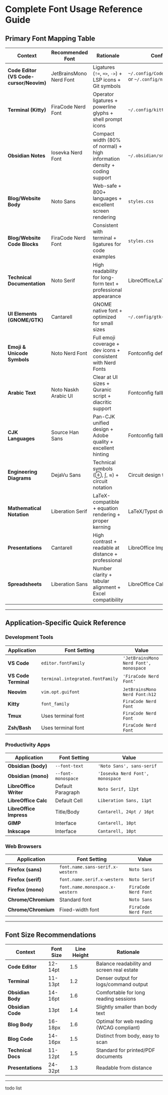 # Complete Font Usage Reference Guide

## Primary Font Mapping Table

| Context | Recommended Font | Rationale | Config Location |
|---------|-----------------|-----------|-----------------|
| **Code Editor (VS Code-cursor/Neovim)** | JetBrainsMono Nerd Font | Ligatures (`!=`, `=>`, `->`) + LSP icons + Git symbols | `~/.config/Code/User/settings.json` or `~/.config/nvim/init.lua` |
| **Terminal (Kitty)** | FiraCode Nerd Font | Operator ligatures + powerline glyphs + shell prompt icons | `~/.config/kitty/kitty.conf` |
| **Obsidian Notes** | Iosevka Nerd Font | Compact width (80% of normal) + high information density + coding support | `~/.obsidian/snippets/fonts.css` |
| **Blog/Website Body** | Noto Sans | Web-safe + 800+ languages + excellent screen rendering | `styles.css` |
| **Blog/Website Code Blocks** | FiraCode Nerd Font | Consistent with terminal + ligatures for code examples | `styles.css` |
| **Technical Documentation** | Noto Serif | High readability for long-form text + professional appearance | LibreOffice/LaTeX default |
| **UI Elements (GNOME/GTK)** | Cantarell | GNOME native font + optimized for small sizes | `~/.config/gtk-3.0/settings.ini` |
| **Emoji & Unicode Symbols** | Noto Nerd Font | Full emoji coverage + dev icons + consistent with Nerd Fonts | Fontconfig default |
| **Arabic Text** | Noto Naskh Arabic UI | Clear at UI sizes + Quranic script + diacritic support | Fontconfig fallback |
| **CJK Languages** | Source Han Sans | Pan-CJK unified design + Adobe quality + excellent hinting | Fontconfig fallback |
| **Engineering Diagrams** | DejaVu Sans | Technical symbols (⊕, ∫, ≈) + circuit notation | Circuit design tools |
| **Mathematical Notation** | Liberation Serif | LaTeX-compatible + equation rendering + proper kerning | LaTeX/Typst documents |
| **Presentations** | Cantarell | High contrast + readable at distance + professional | LibreOffice Impress |
| **Spreadsheets** | Liberation Sans | Number clarity + tabular alignment + Excel compatibility | LibreOffice Calc |


---

## Application-Specific Quick Reference

### **Development Tools**

| Application | Font Setting | Value |
|-------------|--------------|-------|
| **VS Code** | `editor.fontFamily` | `'JetBrainsMono Nerd Font', monospace` |
| **VS Code Terminal** | `terminal.integrated.fontFamily` | `'FiraCode Nerd Font'` |
| **Neovim** | `vim.opt.guifont` | `JetBrainsMono Nerd Font:h12` |
| **Kitty** | `font_family` | `FiraCode Nerd Font` |
| **Tmux** | Uses terminal font | `FiraCode Nerd Font` |
| **Zsh/Bash** | Uses terminal font | `FiraCode Nerd Font` |

### **Productivity Apps**

| Application | Font Setting | Value |
|-------------|--------------|-------|
| **Obsidian (body)** | `--font-text` | `'Noto Sans', sans-serif` |
| **Obsidian (mono)** | `--font-monospace` | `'Iosevka Nerd Font', monospace` |
| **LibreOffice Writer** | Default Paragraph | `Noto Serif, 12pt` |
| **LibreOffice Calc** | Default Cell | `Liberation Sans, 11pt` |
| **LibreOffice Impress** | Title/Body | `Cantarell, 24pt / 16pt` |
| **GIMP** | Interface | `Cantarell, 10pt` |
| **Inkscape** | Interface | `Cantarell, 10pt` |

### **Web Browsers**

| Application | Font Setting | Value |
|-------------|--------------|-------|
| **Firefox (sans)** | `font.name.sans-serif.x-western` | `Noto Sans` |
| **Firefox (serif)** | `font.name.serif.x-western` | `Noto Serif` |
| **Firefox (mono)** | `font.name.monospace.x-western` | `FiraCode Nerd Font` |
| **Chrome/Chromium** | Standard font | `Noto Sans` |
| **Chrome/Chromium** | Fixed-width font | `FiraCode Nerd Font` |

---

## Font Size Recommendations

| Context | Font Size | Line Height | Rationale |
|---------|-----------|-------------|-----------|
| **Code Editor** | 12-14pt | 1.5 | Balance readability and screen real estate |
| **Terminal** | 11-13pt | 1.2 | Denser output for logs/command output |
| **Obsidian Body** | 14-16pt | 1.6 | Comfortable for long reading sessions |
| **Obsidian Code** | 13pt | 1.4 | Slightly smaller than body text |
| **Blog Body** | 16-18px | 1.6 | Optimal for web reading (WCAG compliant) |
| **Blog Code** | 14-16px | 1.5 | Distinct from body, easy to scan |
| **Technical Docs** | 11-12pt | 1.5 | Standard for printed/PDF documents |
| **Presentations** | 24-32pt | 1.3 | Readable from distance |

---


todo list

<!-- hyprlock and hypridle dont work properly if i logout i dont cant login i dont have like the section/space to put the input of my login password in need to be fix -->
